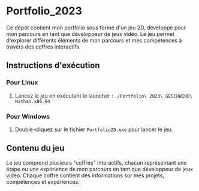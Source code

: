 # Portfolio_2023

Ce dépôt contient mon portfolio sous forme d'un jeu 2D, développé pour mon parcours en tant que développeur de jeux vidéo. Le jeu permet d'explorer différents éléments de mon parcours et mes compétences à travers des coffres interactifs.

## Instructions d'exécution

### Pour Linux
1. Lancez le jeu en exécutant le launcher : `./Portfolio\ 2023\ GESCHWIND\ Nathan.x86_64`

### Pour Windows
1. Double-cliquez sur le fichier `Portfolio2D.exe` pour lancer le jeu.

## Contenu du jeu

Le jeu comprend plusieurs "coffres" interactifs, chacun représentant une étape ou une expérience de mon parcours en tant que développeur de jeux vidéo. Chaque coffre contient des informations sur mes projets, compétences et expériences.

